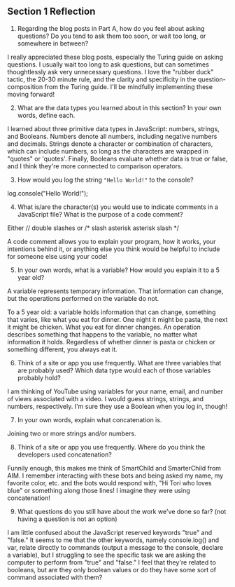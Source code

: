 ## Section 1 Reflection

1. Regarding the blog posts in Part A, how do you feel about asking questions? Do you tend to ask them too soon, or wait too long, or somewhere in between?

I really appreciated these blog posts, especially the Turing guide on asking questions. I usually wait too long to ask questions, but can sometimes thoughtlessly ask very unnecessary questions. I love the "rubber duck" tactic, the 20-30 minute rule, and the clarity and specificity in the question-composition from the Turing guide. I'll be mindfully implementing these moving forward!

2. What are the data types you learned about in this section? In your own words, define each.

I learned about three primitive data types in JavaScript: numbers, strings, and Booleans. Numbers denote all numbers, including negative numbers and decimals. Strings denote a character or combination of characters, which can include numbers, so long as the characters are wrapped in "quotes" or 'quotes'. Finally, Booleans evaluate whether data is true or false, and I think they're more connected to comparison operators.

3. How would you log the string `"Hello World!"` to the console?

log.console("Hello World!");

4. What is/are the character(s) you would use to indicate comments in a JavaScript file? What is the purpose of a code comment?

Either // double slashes
or
/* slash asterisk asterisk slash */

A code comment allows you to explain your program, how it works, your intentions behind it, or anything else you think would be helpful to include for someone else using your code!


5. In your own words, what is a variable? How would you explain it to a 5 year old?

A variable represents temporary information. That information can change, but the operations performed on the variable do not.

To a 5 year old: a variable holds information that can change, something that varies, like what you eat for dinner. One night it might be pasta, the next it might be chicken. What you eat for dinner changes. An operation describes something that happens to the variable, no matter what information it holds. Regardless of whether dinner is pasta or chicken or something different, you always eat it.

6. Think of a site or app you use frequently. What are three variables that are probably used? Which data type would each of those variables probably hold?

I am thinking of YouTube using variables for your name, email, and number of views associated with a video. I would guess strings, strings, and numbers, respectively. I'm sure they use a Boolean when you log in, though!

7. In your own words, explain what concatenation is.

Joining two or more strings and/or numbers.

8. Think of a site or app you use frequently. Where do you think the developers used concatenation?

Funnily enough, this makes me think of SmartChild and SmarterChild from AIM. I remember interacting with these bots and being asked my name, my favorite color, etc. and the bots would respond with, "Hi Tori who loves blue" or something along those lines! I imagine they were using concatenation!

9. What questions do you still have about the work we've done so far? (not having a question is not an option)

I am little confused about the JavaScript reserved keywords "true" and "false." It seems to me that the other keywords, namely console.log() and var, relate directly to commands (output a message to the console, declare a variable), but I struggling to see the specific task we are asking the computer to perform from "true" and "false." I feel that they're related to booleans, but are they only boolean values or do they have some sort of command associated with them?
